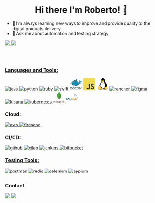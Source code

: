 
<h1 align="center">Hi there I'm Roberto! 👋</h1>

- 🌱 I’m always learning new ways to improve and provide quality to the digital products delivery
- 💬 Ask me about automation and testing strategy

<div>
<a href="https://github.com/roob3x">
<img height="180em" src="https://github-readme-stats.vercel.app/api?username=roob3x&show_icons=true&theme=dracula&include_all_commits=true&count_private=true"/>
<img height="180em" src="https://github-readme-stats.vercel.app/api/top-langs/?username=roob3x&layout=compact&langs_count=7&theme=dracula"/>
</div>
  
 ##  

<div style="display: inline_block"><br>
<h3 align="left">Languages and Tools:</h3>
<p align="left"> <a href="https://www.java.com/pt-BR/" target="_blank" rel="noreferrer"> <img 
src="https://img.shields.io/badge/Java-ED8B00?style=for-the-badge&logo=openjdk&logoColor=white" alt="java" width="70" height="40"/> </a>
  <a href="https://www.python.org/" target="_blank" rel="noreferrer"><img 
src="https://img.shields.io/badge/Python-3776AB?style=for-the-badge&logo=python&logoColor=white" alt="python" width="70" height="40"/> </a>
  <a href="https://www.ruby-lang.org/pt/downloads/" target="_blank" rel="noreferrer"> <img src="https://img.shields.io/badge/Ruby-CC342D?style=for-the-badge&logo=ruby&logoColor=white" alt="ruby" width="70" height="40"/> </a>
  <a href="https://developer.apple.com/xcode/" target="_blank" rel="noreferrer"> <img src="https://img.shields.io/badge/Swift-FA7343?style=for-the-badge&logo=swift&logoColor=white" alt="swift" width="70" height="40"/> </a>
  <a href="https://www.docker.com/products/docker-desktop/" target="_blank" rel="noreferrer"> <img src="https://raw.githubusercontent.com/devicons/devicon/master/icons/docker/docker-original-wordmark.svg" alt="docker" width="40" height="40"/> </a>  <a href="https://developer.mozilla.org/en-US/docs/Web/JavaScript" target="_blank" rel="noreferrer"> <img
src="https://raw.githubusercontent.com/devicons/devicon/master/icons/javascript/javascript-original.svg" alt="javascript" width="40" height="40"/> </a> 
<a href="https://www.linux.org/" target="_blank" rel="noreferrer"> <img src="https://raw.githubusercontent.com/devicons/devicon/master/icons/linux/linux-original.svg" alt="linux" width="40" height="40"/> </a> <a href="https://nodejs.org" target="_blank" rel="noreferrer">
</a>
</a> <a href="https://www.rancher.com/" target=_blank" rel"noreferrer"> <img alt="rancher" height="40" width="40" src="https://rancher.com/docs/img/logo-square.png"> 
</a>
<a href="https://www.figma.com/" target="_blank" rel="noreferrer"> <img src="https://www.vectorlogo.zone/logos/figma/figma-icon.svg" alt="figma" width="40" height="40"/> </a>
<a href="https://www.elastic.co/kibana" target="_blank" rel="noreferrer"> <img src="https://www.vectorlogo.zone/logos/elasticco_kibana/elasticco_kibana-icon.svg" alt="kibana" width="40" height="40"/> </a>
<a href="https://kubernetes.io" target="_blank" rel="noreferrer"> <img src="https://www.vectorlogo.zone/logos/kubernetes/kubernetes-icon.svg" alt="kubernetes" width="40" height="40"/> </a>
<a href="https://www.mongodb.com/" target="_blank" rel="noreferrer"> <img src="https://raw.githubusercontent.com/devicons/devicon/master/icons/mongodb/mongodb-original-wordmark.svg" alt="mongodb" width="40" height="40"/> </a> <a href="https://www.mysql.com/" target="_blank" rel="noreferrer"> <img src="https://raw.githubusercontent.com/devicons/devicon/master/icons/mysql/mysql-original-wordmark.svg" alt="mysql" width="40" height="40"/> </a>

</div>
<div>
<h3 align="left">Cloud:</h3>
</a> <a href="https://www.aws.amazon.com" target=_blank" rel"noreferrer"> <img alt="aws" height="40" width="40" src="https://d1.awsstatic.com/logos/aws-logo-lockups/poweredbyaws/PB_AWS_logo_RGB_stacked_REV_SQ.91cd4af40773cbfbd15577a3c2b8a346fe3e8fa2.png">
<a href="https://firebase.google.com/" target="_blank" rel="noreferrer"> <img src="https://www.vectorlogo.zone/logos/firebase/firebase-icon.svg" alt="firebase" width="40" height="40"/> </a>
</div>
<div>
<h3 align="left">CI/CD:</h3>
</a> <a href="https://github.com/" target=_blank" rel"noreferrer"> <img alt="github" height="40" width="70" src="https://img.shields.io/badge/GitHub-100000?style=for-the-badge&logo=github&logoColor=white">
</a><a href="https://gitlab.com/" target=_blank" rel"noreferrer"> <img alt="gilab" height="40" width="70" src="https://img.shields.io/badge/GitLab-330F63?style=for-the-badge&logo=gitlab&logoColor=white">
</a><a href="https://www.jenkins.io/" target=_blank" rel"noreferrer"> <img alt="jenkins" height="40" width="40" src="https://upload.wikimedia.org/wikipedia/commons/thumb/e/e9/Jenkins_logo.svg/1200px-Jenkins_logo.svg.png">
</a> <a href="https://bitbucket.org/" target=_blank" rel"noreferrer"> <img alt="bitbucket" height="40" width="70" src="https://img.shields.io/badge/Bitbucket-0747a6?style=for-the-badge&logo=bitbucket&logoColor=white">
</div>
<div>
<h3 align="left">Testing Tools:</h3>
</a> </a> <a href="https://www.postman.com/" target=_blank" rel"noreferrer"> <img alt="postman" height="40" width="40" src="https://www.svgrepo.com/download/354202/postman-icon.svg">
</a>
  <a href="https://redis.io/download/" target=_blank" rel"noreferrer"> <img alt="redis" height="40" width="70" src="https://img.shields.io/badge/redis-%23DD0031.svg?&style=for-the-badge&logo=redis&logoColor=white">
</a>
  <a href="https://www.selenium.dev/" target=_blank" rel"noreferrer"> <img alt="selenium" height="40" width="40" src="https://upload.wikimedia.org/wikipedia/commons/d/d5/Selenium_Logo.png">
</a> <a href="https://appium.io/" target=_blank" rel"noreferrer"> <img alt="appium" height="40" width="40" src="https://w7.pngwing.com/pngs/372/674/png-transparent-appium-test-automation-software-testing-selenium-calabash-purple-violet-text-thumbnail.png">
</a>

</div>
  
  ##
 
<div> 
<h3 align="left">Contact</h3>
<a href = "mailto:roberto.siilva@hotmail.com"><img src="https://img.shields.io/badge/Outlook-0078D4?style=for-the-badge&logo=microsoft-outlook&logoColor=whit"></a>
<a href="https://www.linkedin.com/in/roberto-da-silva-filho-326521177/" target="_blank"><img src="https://img.shields.io/badge/-LinkedIn-%230077B5?style=for-the-badge&logo=linkedin&logoColor=white" target="_blank"></a> 
</div>
